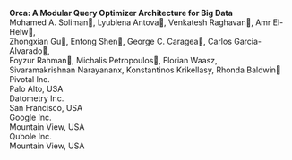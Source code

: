 **Orca: A Modular Query Optimizer Architecture for Big Data**  
Mohamed A. Soliman, Lyublena Antova, Venkatesh Raghavan, Amr El-Helw,  
Zhongxian Gu, Entong Shen, George C. Caragea, Carlos Garcia-Alvarado,  
Foyzur Rahman, Michalis Petropoulos, Florian Waasz,  
Sivaramakrishnan Narayananx, Konstantinos Krikellasy, Rhonda Baldwin  
Pivotal Inc.  
Palo Alto, USA  
Datometry Inc.  
San Francisco, USA  
Google Inc.  
Mountain View, USA  
Qubole Inc.  
Mountain View, USA  